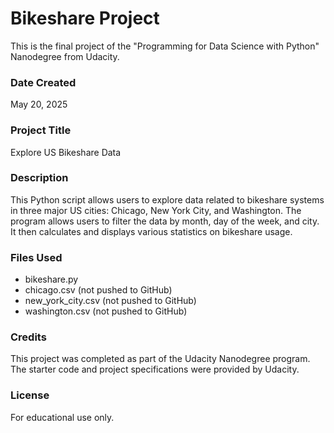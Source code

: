
# Bikeshare Project

This is the final project of the "Programming for Data Science with Python" Nanodegree from Udacity.

### Date Created
May 20, 2025

### Project Title
Explore US Bikeshare Data

### Description
This Python script allows users to explore data related to bikeshare systems in three major US cities: Chicago, New York City, and Washington. The program allows users to filter the data by month, day of the week, and city. It then calculates and displays various statistics on bikeshare usage.

### Files Used
- bikeshare.py
- chicago.csv (not pushed to GitHub)
- new_york_city.csv (not pushed to GitHub)
- washington.csv (not pushed to GitHub)

### Credits
This project was completed as part of the Udacity Nanodegree program. The starter code and project specifications were provided by Udacity.


### License
For educational use only.


